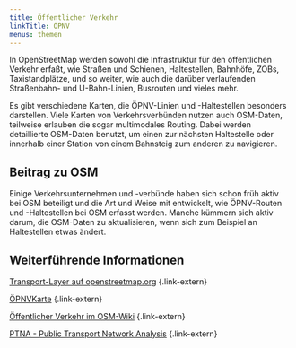 ```yaml
---
title: Öffentlicher Verkehr
linkTitle: ÖPNV
menus: themen
---
```


In OpenStreetMap werden sowohl die Infrastruktur für den öffentlichen Verkehr
erfaßt, wie Straßen und Schienen, Haltestellen, Bahnhöfe, ZOBs,
Taxistandplätze, und so weiter, wie auch die darüber verlaufenden Straßenbahn-
und U-Bahn-Linien, Busrouten und vieles mehr.

Es gibt verschiedene Karten, die ÖPNV-Linien und -Haltestellen besonders
darstellen. Viele Karten von Verkehrsverbünden nutzen auch OSM-Daten, teilweise
erlauben die sogar multimodales Routing. Dabei werden detaillierte OSM-Daten
benutzt, um einen zur nächsten Haltestelle oder innerhalb einer Station von
einem Bahnsteig zum anderen zu navigieren.

## Beitrag zu OSM

Einige Verkehrsunternehmen und -verbünde haben sich schon früh aktiv bei OSM
beteiligt und die Art und Weise mit entwickelt, wie ÖPNV-Routen und
-Haltestellen bei OSM erfasst werden. Manche kümmern sich aktiv darum, die
OSM-Daten zu aktualisieren, wenn sich zum Beispiel an Haltestellen etwas
ändert.

## Weiterführende Informationen

[Transport-Layer auf openstreetmap.org](https://www.openstreetmap.org/#map=14/52.52513/13.39826&layers=T)
{.link-extern}

[ÖPNVKarte](https://öpnvkarte.de/)
{.link-extern}

[Öffentlicher Verkehr im OSM-Wiki](https://wiki.openstreetmap.org/wiki/DE:Öffentlicher_Verkehr)
{.link-extern}

[PTNA - Public Transport Network Analysis](https://ptna.openstreetmap.de/)
{.link-extern}

